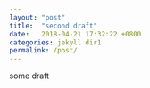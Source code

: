 ```yaml
---
layout: "post"
title:  "second draft"
date:   2018-04-21 17:32:22 +0800
categories: jekyll dir1
permalink: /post/
---
```

some draft